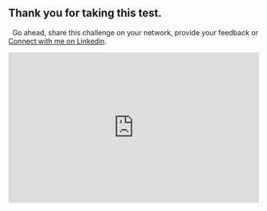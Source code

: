 ## Thank you for taking this test.

&nbsp;
Go ahead, share this challenge on your network, provide your feedback or [Connect with me on Linkedin](https://www.linkedin.com/in/liptanbiswas/).
&nbsp;
&nbsp;
<iframe src="https://pusti.vercel.app"  style="height:300px;width:500px;border:none;" scrolling="no" title="Feedback App"> </iframe>
